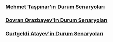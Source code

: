 
### [Mehmet Taşpınar'ın Durum Senaryoları](mehmet-taspinar-senaryo1.pdf)

### [Dovran Orazbayev'in Durum Senaryoları](Dovran-Orazbayev-gereksinimleri.pdf)

### [Gurtgeldi Atayev'in Durum Senaryoları](Gurtgeldi-Atayev-Durum-Senaryo.pdf)
